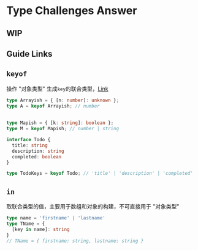 # Type Challenges Answer
## WIP

## Guide Links


## `keyof`
操作 "对象类型" 生成`key`的联合类型，[Link](https://www.typescriptlang.org/docs/handbook/2/keyof-types.html)

```ts
type Arrayish = { [n: number]: unknown };
type A = keyof Arrayish; // number
    
 
type Mapish = { [k: string]: boolean };
type M = keyof Mapish; // number | string

interface Todo {
  title: string
  description: string
  completed: boolean
}

type TodoKeys = keyof Todo; // 'title' | 'description' | 'completed'
```

## `in`
取联合类型的值，主要用于数组和对象的构建，不可直接用于 "对象类型"
```ts
type name = 'firstname' | 'lastname'
type TName = {
  [key in name]: string
}
// TName = { firstname: string, lastname: string }
```